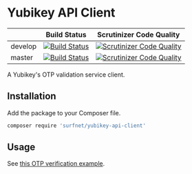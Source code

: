 # Yubikey API Client

|               | Build Status  | Scrutinizer Code Quality |
| ------------- | ------------- | ----- |
| develop       | [![Build Status](https://app.travis-ci.com/SURFnet/yubikey-api-client.svg?branch=develop)](https://app.travis-ci.com/github/SURFnet/yubikey-api-client) | [![Scrutinizer Code Quality](https://scrutinizer-ci.com/g/SURFnet/yubikey-api-client/badges/quality-score.png?b=develop)](https://scrutinizer-ci.com/g/SURFnet/yubikey-api-client/?branch=develop) |
| master       | [![Build Status](https://app.travis-ci.com/SURFnet/yubikey-api-client.svg?branch=dmaster)](https://app.travis-ci.com/github/SURFnet/yubikey-api-client) | [![Scrutinizer Code Quality](https://scrutinizer-ci.com/g/SURFnet/yubikey-api-client/badges/quality-score.png?b=master)](https://scrutinizer-ci.com/g/SURFnet/yubikey-api-client/?branch=master) |

A Yubikey's OTP validation service client.

## Installation

Add the package to your Composer file.

```sh
composer require 'surfnet/yubikey-api-client'
```

## Usage

See [this OTP verification example](examples/verify-otp.php).
